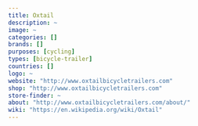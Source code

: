 ```yaml
---
title: Oxtail
description: ~
image: ~
categories: []
brands: []
purposes: [cycling]
types: [bicycle-trailer]
countries: []
logo: ~
website: "http://www.oxtailbicycletrailers.com"
shop: "http://www.oxtailbicycletrailers.com"
store-finder: ~
about: "http://www.oxtailbicycletrailers.com/about/"
wiki: "https://en.wikipedia.org/wiki/Oxtail"
---
```

